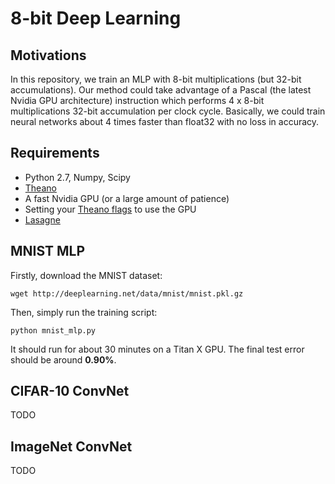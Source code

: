# 8-bit Deep Learning

## Motivations

In this repository, we train an MLP with 8-bit multiplications (but 32-bit accumulations).
Our method could take advantage of a Pascal (the latest Nvidia GPU architecture) instruction
which performs 4 x 8-bit multiplications 32-bit accumulation per clock cycle.
Basically, we could train neural networks about 4 times faster than float32 with no loss in accuracy.

## Requirements

* Python 2.7, Numpy, Scipy
* [Theano](http://deeplearning.net/software/theano/install.html)
* A fast Nvidia GPU (or a large amount of patience)
* Setting your [Theano flags](http://deeplearning.net/software/theano/library/config.html) to use the GPU
* [Lasagne](http://lasagne.readthedocs.org/en/latest/user/installation.html)

## MNIST MLP

Firstly, download the MNIST dataset:
    
    wget http://deeplearning.net/data/mnist/mnist.pkl.gz
    
Then, simply run the training script:

    python mnist_mlp.py
    
It should run for about 30 minutes on a Titan X GPU.
The final test error should be around **0.90%**.

## CIFAR-10 ConvNet

TODO

## ImageNet ConvNet

TODO